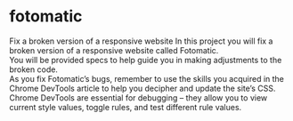 # fotomatic
Fix a broken version of a responsive website
In this project you will fix a broken version of a responsive website called Fotomatic.<br>
You will be provided specs to help guide you in making adjustments to the broken code.<br>
As you fix Fotomatic’s bugs, remember to use the skills you acquired in the Chrome DevTools article to help you decipher and update the site’s CSS.<br>
Chrome DevTools are essential for debugging – they allow you to view current style values, toggle rules, and test different rule values.<br>
